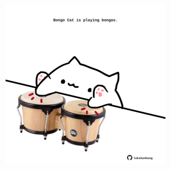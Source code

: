 <!-- built at 19/11/2021, 14:02:02 UTC -->
<p align="center">
  <img width="500" height="500" src="./ReadmeImage.svg">
</p>
